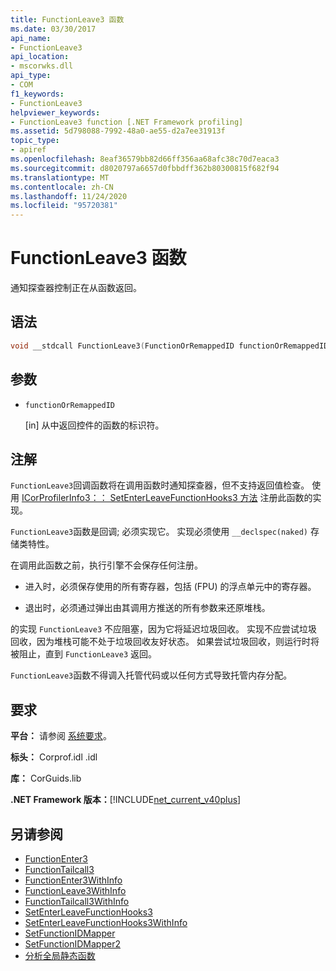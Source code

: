 ```yaml
---
title: FunctionLeave3 函数
ms.date: 03/30/2017
api_name:
- FunctionLeave3
api_location:
- mscorwks.dll
api_type:
- COM
f1_keywords:
- FunctionLeave3
helpviewer_keywords:
- FunctionLeave3 function [.NET Framework profiling]
ms.assetid: 5d798088-7992-48a0-ae55-d2a7ee31913f
topic_type:
- apiref
ms.openlocfilehash: 8eaf36579bb82d66ff356aa68afc38c70d7eaca3
ms.sourcegitcommit: d8020797a6657d0fbbdff362b80300815f682f94
ms.translationtype: MT
ms.contentlocale: zh-CN
ms.lasthandoff: 11/24/2020
ms.locfileid: "95720381"
---
```

# <a name="functionleave3-function"></a>FunctionLeave3 函数

通知探查器控制正在从函数返回。  
  
## <a name="syntax"></a>语法  
  
```cpp  
void __stdcall FunctionLeave3(FunctionOrRemappedID functionOrRemappedID);  
```  
  
## <a name="parameters"></a>参数  

- `functionOrRemappedID`

  \[in] 从中返回控件的函数的标识符。
  
## <a name="remarks"></a>注解  

 `FunctionLeave3`回调函数将在调用函数时通知探查器，但不支持返回值检查。 使用 [ICorProfilerInfo3：： SetEnterLeaveFunctionHooks3 方法](icorprofilerinfo3-setenterleavefunctionhooks3-method.md) 注册此函数的实现。  
  
 `FunctionLeave3`函数是回调; 必须实现它。 实现必须使用 `__declspec(naked)` 存储类特性。  
  
 在调用此函数之前，执行引擎不会保存任何注册。  
  
- 进入时，必须保存使用的所有寄存器，包括 (FPU) 的浮点单元中的寄存器。  
  
- 退出时，必须通过弹出由其调用方推送的所有参数来还原堆栈。  
  
 的实现 `FunctionLeave3` 不应阻塞，因为它将延迟垃圾回收。 实现不应尝试垃圾回收，因为堆栈可能不处于垃圾回收友好状态。 如果尝试垃圾回收，则运行时将被阻止，直到 `FunctionLeave3` 返回。  
  
 `FunctionLeave3`函数不得调入托管代码或以任何方式导致托管内存分配。  
  
## <a name="requirements"></a>要求  

 **平台：** 请参阅 [系统要求](../../get-started/system-requirements.md)。  
  
 **标头：** Corprof.idl .idl  
  
 **库：** CorGuids.lib  
  
 **.NET Framework 版本：**[!INCLUDE[net_current_v40plus](../../../../includes/net-current-v40plus-md.md)]  
  
## <a name="see-also"></a>另请参阅

- [FunctionEnter3](functionenter3-function.md)
- [FunctionTailcall3](functiontailcall3-function.md)
- [FunctionEnter3WithInfo](functiontailcall3-function.md)
- [FunctionLeave3WithInfo](functionleave3withinfo-function.md)
- [FunctionTailcall3WithInfo](functiontailcall3withinfo-function.md)
- [SetEnterLeaveFunctionHooks3](icorprofilerinfo3-setenterleavefunctionhooks3-method.md)
- [SetEnterLeaveFunctionHooks3WithInfo](icorprofilerinfo3-setenterleavefunctionhooks3withinfo-method.md)
- [SetFunctionIDMapper](icorprofilerinfo-setfunctionidmapper-method.md)
- [SetFunctionIDMapper2](icorprofilerinfo3-setfunctionidmapper2-method.md)
- [分析全局静态函数](profiling-global-static-functions.md)
